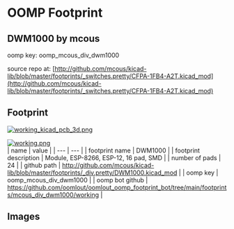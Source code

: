 # OOMP Footprint  
## DWM1000  by mcous  
  
oomp key: oomp_mcous_div_dwm1000  
  
source repo at: [http://github.com/mcous/kicad-lib/blob/master/footprints/_switches.pretty/CFPA-1FB4-A2T.kicad_mod](http://github.com/mcous/kicad-lib/blob/master/footprints/_switches.pretty/CFPA-1FB4-A2T.kicad_mod)  
## Footprint  
  
[![working_kicad_pcb_3d.png](working_kicad_pcb_3d_600.png)](working_kicad_pcb_3d.png)  
  
[![working.png](working_600.png)](working.png)  
| name | value | 
| --- | --- | 
| footprint name | DWM1000 | 
| footprint description | Module, ESP-8266, ESP-12, 16 pad, SMD | 
| number of pads | 24 | 
| github path | http://github.com/mcous/kicad-lib/blob/master/footprints/_div.pretty/DWM1000.kicad_mod | 
| oomp key | oomp_mcous_div_dwm1000 | 
| oomp bot github | https://github.com/oomlout/oomlout_oomp_footprint_bot/tree/main/footprints/mcous_div_dwm1000/working | 
## Images  
